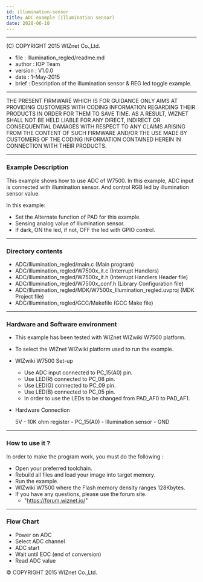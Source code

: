 ```yaml
---
id: illumination-sensor
title: ADC example (Illumination sensor)
date: 2020-06-10
--- 
```


******************************************************************************
(C) COPYRIGHT 2015 WIZnet Co.,Ltd.

  * file    : Illumination_regled/readme.md
  * author  : IOP Team
  * version : V1.0.0
  * date    : 1-May-2015
  * brief   : Description of the Illumination sensor & REG led toggle example.
******************************************************************************
THE PRESENT FIRMWARE WHICH IS FOR GUIDANCE ONLY AIMS AT PROVIDING CUSTOMERS WITH CODING INFORMATION REGARDING THEIR PRODUCTS IN ORDER FOR THEM TO SAVE TIME. AS A RESULT, WIZNET SHALL NOT BE HELD LIABLE FOR ANY DIRECT, INDIRECT OR CONSEQUENTIAL DAMAGES WITH RESPECT TO ANY CLAIMS ARISING FROM THE CONTENT OF SUCH FIRMWARE AND/OR THE USE MADE BY CUSTOMERS OF THE CODING INFORMATION CONTAINED HEREIN IN CONNECTION WITH THEIR PRODUCTS.
******************************************************************************

### Example Description

This example shows how to use ADC of W7500.
In this example, ADC input is connected with illumination sensor. And control RGB led by illumination sensor value.

In this example:
  - Set the Alternate function of PAD for this example.
  - Sensing analog value of Illumination sensor.
  - If dark, ON the led, if not, OFF the led with GPIO control.
______________________________________________________________________________

### Directory contents

  - ADC/Illumination_regled/main.c                                (Main program)
  - ADC/Illumination_regled/W7500x_it.c                           (Interrupt Handlers)
  - ADC/Illumination_regled/W7500x_it.h                           (Interrupt Handlers Header file)
  - ADC/Illumination_regled/W7500x_conf.h                         (Library Configuration file)
  - ADC/Illumination_regled/MDK/W7500x_Illumination_regled.uvproj     (MDK Project file)
  - ADC/Illumination_regled/GCC/Makefile                          (GCC Make file)
______________________________________________________________________________

### Hardware and Software environment 

  - This example has been tested with WIZnet WIZwiki W7500 platform.
  - To select the WIZnet WIZwiki platform used to run the example.

  - WIZwiki W7500 Set-up
    - Use ADC input connected to PC_15(A0) pin.
    - Use LED(R) connected to PC_08 pin.
    - Use LED(G) connected to PC_09 pin.
    - Use LED(B) connected to PC_05 pin.
    - In order to use the LEDs to be changed from PAD_AF0 to PAD_AF1.  
    
  - Hardware Connection
  
     5V - 10K ohm register - PC_15(A0) - Illumination sensor - GND
______________________________________________________________________________

### How to use it ? 

In order to make the program work, you must do the following :

 - Open your preferred toolchain.
 - Rebuild all files and load your image into target memory.
 - Run the example.
 - WIZwiki W7500 where the Flash memory density ranges 128Kbytes.
 - If you have any questions, please use the forum site.
   - "https://forum.wiznet.io/"
______________________________________________________________________________
### Flow Chart 

 - Power on ADC
 - Select ADC channel
 - ADC start
 - Wait until EOC (end of conversion)
 - Read ADC value

&copy; COPYRIGHT 2015 WIZnet Co.,Ltd.
